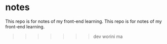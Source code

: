 # notes
This repo is for notes of my front-end learning.
This repo is for notes of my front-end learning.
>>>>>>> dev
worini ma
